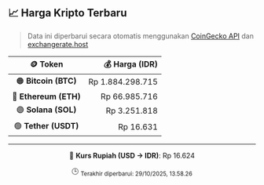 

<!-- HARGA_KRIPTO -->
## 📈 Harga Kripto Terbaru

> Data ini diperbarui secara otomatis menggunakan [CoinGecko API](https://www.coingecko.com/) dan [exchangerate.host](https://exchangerate.host/)

<div align="center">

| 🪙 Token | 💰 Harga (IDR) |
|:------:|---------------:|
| 🟠 **Bitcoin (BTC)**   | Rp 1.884.298.715 |
| 🔵 **Ethereum (ETH)**  | Rp 66.985.716 |
| 🟣 **Solana (SOL)**    | Rp 3.251.818 |
| 🟢 **Tether (USDT)**   | Rp 16.631 |

---

💱 **Kurs Rupiah (USD → IDR)**: Rp 16.624

🕒 <sub>Terakhir diperbarui: 29/10/2025, 13.58.26</sub>

</div>
<!-- /HARGA_KRIPTO -->